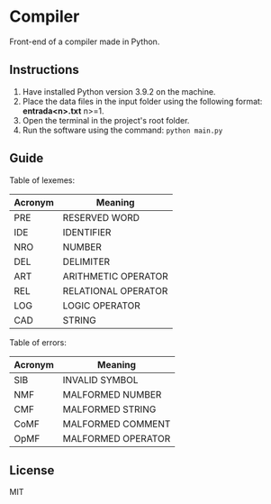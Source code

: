 # Compiler

Front-end of a compiler made in Python.

## Instructions

1. Have installed Python version 3.9.2 on the machine.
2. Place the data files in the input folder using the following format: **entrada\<n\>.txt** n>=1.
3. Open the terminal in the project's root folder.
4. Run the software using the command: `python main.py`

## Guide

Table of lexemes:

| Acronym | Meaning             |
|---------|---------------------|
| PRE     | RESERVED WORD       |
| IDE     | IDENTIFIER          |
| NRO     | NUMBER              |
| DEL     | DELIMITER           |
| ART     | ARITHMETIC OPERATOR |
| REL     | RELATIONAL OPERATOR |
| LOG     | LOGIC OPERATOR      |
| CAD     | STRING              |

Table of errors:

| Acronym | Meaning            |
|---------|--------------------|
| SIB     | INVALID SYMBOL     |
| NMF     | MALFORMED NUMBER   |
| CMF     | MALFORMED STRING   |
| CoMF    | MALFORMED COMMENT  |
| OpMF    | MALFORMED OPERATOR |

## License

MIT
